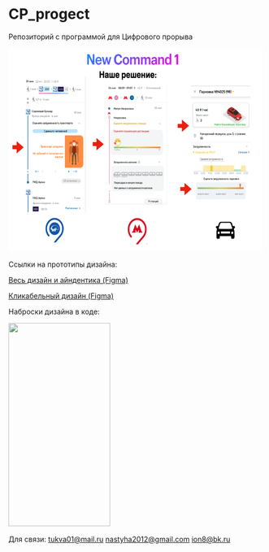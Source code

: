 # CP_progect
 Репозиторий с программой для Цифрового прорыва



<img src="https://github.com/Murad255/CP_progect/blob/main/title2.png" width="500" height="400" />

Ссылки на прототипы дизайна:

[Весь дизайн и айндентика (Figma)](https://www.figma.com/file/6wraGpr5ospl8eo7SVd8bZ/Untitled?node-id=0%3A1)

[Кликабельный дизайн (Figma)](https://www.figma.com/proto/6wraGpr5ospl8eo7SVd8bZ/Untitled?page-id=0%3A1&node-id=57%3A3407&viewport=241%2C48%2C0.3&scaling=scale-down&starting-point-node-id=56%3A147&show-proto-sidebar=1 )



Наброски дизайна в коде:

<img src="https://github.com/Murad255/CP_progect/blob/main/scrn.gif" width="200" height="400" />

Для связи: 
tukva01@mail.ru
nastyha2012@gmail.com
ion8@bk.ru
